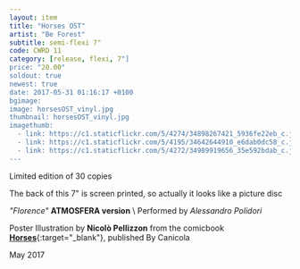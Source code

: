 ```yaml
---
layout: item
title: "Horses OST"
artist: "Be Forest"
subtitle: semi-flexi 7"
code: CWRD 11
category: [release, flexi, 7"]
price: "20.00"
soldout: true
newest: true
date: 2017-05-31 01:16:17 +0100
bgimage:
image: horsesOST_vinyl.jpg
thumbnail: horsesOST_vinyl.jpg
imagethumb:
  - link: https://c1.staticflickr.com/5/4274/34898267421_5936fe22eb_c.jpg
  - link: https://c1.staticflickr.com/5/4195/34642644910_e6dab0dc58_c.jpg
  - link: https://c1.staticflickr.com/5/4272/34989919656_35e592bdab_c.jpg
---
```


Limited edition of 30 copies


The back of this 7" is screen printed, so actually it looks like a picture disc

*"Florence"* **ATMOSFERA version** \\
Performed by *Alessandro Polidori*



Poster Illustration by **Nicolò Pellizzon** from the comicbook [**Horses**](http://www.canicola.net/libri/horses/){:target="_blank"}, published By Canicola


May 2017